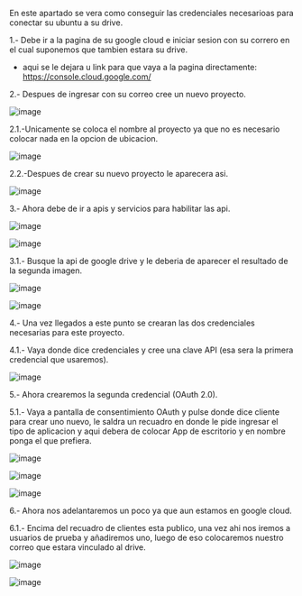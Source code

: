 En este apartado se vera como conseguir las credenciales necesarioas para conectar su ubuntu a su drive.

1.- Debe ir a la pagina de su google cloud e iniciar sesion con su correro en el cual suponemos que tambien estara su drive.
- aqui se le dejara u link para que vaya a la pagina directamente: https://console.cloud.google.com/

2.- Despues de ingresar con su correo cree un nuevo proyecto.

![image](https://github.com/user-attachments/assets/975e50e1-8a79-4b79-82e5-f8cee62b328c)

2.1.-Unicamente se coloca el nombre al proyecto ya que no es necesario colocar nada en la opcion de ubicacion.

![image](https://github.com/user-attachments/assets/8fd5bbc5-f9d1-41d1-acc0-504a278a6ee3)

2.2.-Despues de crear su nuevo proyecto le aparecera asi.

![image](https://github.com/user-attachments/assets/5460f713-ab17-4d69-8991-07d3839e6faf)

3.- Ahora debe de ir a apis y servicios para habilitar las api.

![image](https://github.com/user-attachments/assets/ade92ccb-38bd-4abb-83e5-e11c32ce58ff)

![image](https://github.com/user-attachments/assets/8190080a-5af0-4be8-8a4c-bda933d1d818)

3.1.- Busque la api de google drive y le deberia de aparecer el resultado de la segunda imagen.

![image](https://github.com/user-attachments/assets/50656073-777a-4413-a6ff-78ba38e5e16b)

![image](https://github.com/user-attachments/assets/5c670e03-3b2a-4765-9c70-c5fcb395036e)

4.- Una vez llegados a este punto se crearan las dos credenciales necesarias para este proyecto.

4.1.- Vaya donde dice credenciales y cree una clave API (esa sera la primera credencial que usaremos).

![image](https://github.com/user-attachments/assets/f2509692-887a-4f5c-946f-1ab5ec9e2457)

5.- Ahora crearemos la segunda credencial (OAuth 2.0).

5.1.- Vaya a pantalla de consentimiento OAuth y pulse donde dice cliente para crear uno nuevo, le saldra un recuadro en donde le pide ingresar el tipo de aplicacion y aqui debera de colocar App de escritorio y en nombre ponga el que prefiera.

![image](https://github.com/user-attachments/assets/adb11591-841c-48b7-b667-1a6856a3c0f1)

![image](https://github.com/user-attachments/assets/076e3b17-79f8-4504-89bc-41f983dd82b4)

![image](https://github.com/user-attachments/assets/2a450056-e56b-413d-bcd4-a9dd81eb42d7)

6.- Ahora nos adelantaremos un poco ya que aun estamos en google cloud.

6.1.- Encima del recuadro de clientes esta publico, una vez ahi nos iremos a usuarios de prueba y añadiremos uno, luego de eso colocaremos nuestro correo que estara vinculado al drive.

![image](https://github.com/user-attachments/assets/db7fd674-5c8c-4c70-baa0-d82572db5753)

![image](https://github.com/user-attachments/assets/a02af4b3-b798-48d4-b99f-b777c66cf0e8)
